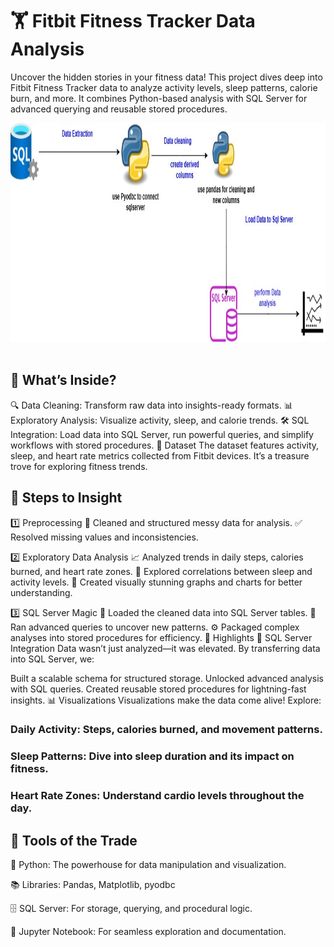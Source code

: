 # 🏋️ Fitbit Fitness Tracker Data Analysis
Uncover the hidden stories in your fitness data! This project dives deep into Fitbit Fitness Tracker data to analyze activity levels, sleep patterns, calorie burn, and more. It combines Python-based analysis with SQL Server for advanced querying and reusable stored procedures.

<img src = "https://github.com/Anwisha99/Fitbit-Fitness-Tracker-Data-Analysis/blob/main/Project%20fitbit.jpeg" width="1200" height="350" alt="report1"/> &emsp;

## 🚀 What’s Inside?
🔍 Data Cleaning: Transform raw data into insights-ready formats.
📊 Exploratory Analysis: Visualize activity, sleep, and calorie trends.
🛠️ SQL Integration: Load data into SQL Server, run powerful queries, and simplify workflows with stored procedures.
📂 Dataset
The dataset features activity, sleep, and heart rate metrics collected from Fitbit devices. It’s a treasure trove for exploring fitness trends.

## 🔧 Steps to Insight
1️⃣ Preprocessing
🧹 Cleaned and structured messy data for analysis.
✅ Resolved missing values and inconsistencies.

2️⃣ Exploratory Data Analysis
📈 Analyzed trends in daily steps, calories burned, and heart rate zones.
🌙 Explored correlations between sleep and activity levels.
🎨 Created visually stunning graphs and charts for better understanding.

3️⃣ SQL Server Magic
💾 Loaded the cleaned data into SQL Server tables.
📝 Ran advanced queries to uncover new patterns.
⚙️ Packaged complex analyses into stored procedures for efficiency.
🌟 Highlights
💾 SQL Server Integration
Data wasn’t just analyzed—it was elevated. By transferring data into SQL Server, we:

Built a scalable schema for structured storage.
Unlocked advanced analysis with SQL queries.
Created reusable stored procedures for lightning-fast insights.
📊 Visualizations
Visualizations make the data come alive! Explore:

### Daily Activity: Steps, calories burned, and movement patterns.
### Sleep Patterns: Dive into sleep duration and its impact on fitness.
### Heart Rate Zones: Understand cardio levels throughout the day.

## 🧰 Tools of the Trade
🐍 Python: The powerhouse for data manipulation and visualization.

📚 Libraries: Pandas, Matplotlib, pyodbc

🗄️ SQL Server: For storage, querying, and procedural logic.

📓 Jupyter Notebook: For seamless exploration and documentation.
